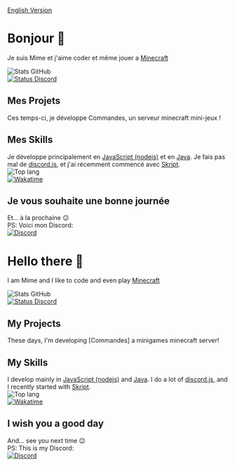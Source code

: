 [English Version](#hello-there-)

# Bonjour 👋

Je suis Mime et j'aime coder et même jouer a [Minecraft](https://minecraft.net)

![Stats GitHub](https://github-readme-stats.vercel.app/api?username=Mimexe&count_private=true&show_icons=true&include_all_commits=true&theme=dark&hide_border=true)  
[![Status Discord](https://lanyard.cnrad.dev/api/754038841001640099?theme=dark&animated=true&idleMessage=Actuellement%20en%20train%20de%20ne%20rien%20faire)](https://discord.com/users/754038841001640099)

## Mes Projets

Ces temps-ci, je développe Commandes, un serveur minecraft mini-jeux !

## Mes Skills

Je développe principalement en [JavaScript (nodejs)](https://nodejs.org/fr/) et en [Java](https://java.com).
Je fais pas mal de [discord.js](https://discord.js.org), et j'ai récemment commencé avec [Skript](https://skript-mc.fr).  
![Top lang](https://github-readme-stats.vercel.app/api/top-langs/?username=Mimexe&langs_count=10&theme=dark&layout=compact&hide_border=true)  
[![Wakatime](https://github-readme-stats.vercel.app/api/wakatime/?username=Mime&theme=dark&hide_border=true)](https://wakatime.com/Mimexe)

## Je vous souhaite une bonne journée

Et... à la prochaine 😉  
PS: Voici mon Discord:  
[![Discord](https://discord.com/api/guilds/994618544882995340/embed.png?style=banner3)](https://discord.gg/dTdm2Kty7f)

# Hello there 👋

I am Mime and I like to code and even play [Minecraft](https://minecraft.net)

![Stats GitHub](https://github-readme-stats.vercel.app/api?username=Mimexe&count_private=true&show_icons=true&include_all_commits=true&theme=dark&hide_border=true)  
[![Status Discord](https://lanyard.cnrad.dev/api/754038841001640099?theme=dark&animated=true&idleMessage=Doing%20nothing)](https://discord.com/users/754038841001640099)

## My Projects

These days, I'm developing [Commandes] a minigames minecraft server!

## My Skills

I develop mainly in [JavaScript (nodejs)](https://nodejs.org/en/) and [Java](https://java.com).
I do a lot of [discord.js](https://discord.js.org), and I recently started with [Skript](https://github.com/SkriptLang/Skript/releases).  
![Top lang](https://github-readme-stats.vercel.app/api/top-langs/?username=Mimexe&langs_count=10&theme=dark&layout=compact&hide_border=true)  
[![Wakatime](https://github-readme-stats.vercel.app/api/wakatime/?username=Mime&theme=dark&hide_border=true)](https://wakatime.com/Mimexe)

## I wish you a good day

And... see you next time 😉  
PS: This is my Discord:  
[![Discord](https://discord.com/api/guilds/994618544882995340/embed.png?style=banner3)](https://discord.gg/dTdm2Kty7f)
